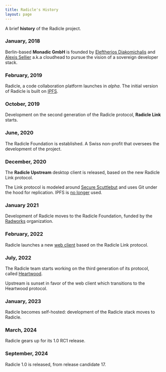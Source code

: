 ```yaml
---
title: Radicle's History
layout: page
---
```


A brief <strong class="highlight">history</strong> of the Radicle project.

### January, 2018

Berlin-based **Monadic GmbH** is founded by [Eleftherios Diakomichalis][ed] and
[Alexis Sellier][as] a.k.a cloudhead to pursue the vision of a sovereign
developer stack.

### February, 2019

Radicle, a code collaboration platform launches in *alpha*. The initial version
of Radicle is built on [IPFS][ipfs].

### October, 2019

Development on the second generation of the Radicle protocol, **Radicle Link**
starts.

### June, 2020

The Radicle Foundation is established. A Swiss non-profit that oversees the
development of the project.

### December, 2020

The **Radicle Upstream** desktop client is released, based on the new Radicle
Link protocol.

The Link protocol is modeled around [Secure Scuttlebut][ssb] and uses Git under
the hood for replication. IPFS is [no longer][689] used.

### January 2021

Development of Radicle moves to the Radicle Foundation, funded by the
[Radworks][radworks] organization.

### February, 2022

Radicle launches a new [web client][web] based on the Radicle Link protocol.

### July, 2022

The Radicle team starts working on the third generation of its protocol,
called [Heartwood][heartwood].

Upstream is sunset in favor of the web client which transitions to the
Heartwood protocol.

### January, 2023

Radicle becomes self-hosted: development of the Radicle stack moves to Radicle.

### March, 2024

Radicle gears up for its 1.0 RC1 release.

### September, 2024

Radicle 1.0 is released, from release candidate 17.

[radworks]: https://radworks.org
[ipfs]: https://ipfs.tech/
[heartwood]: https://app.radicle.xyz/seeds/seed.radicle.xyz/rad:z3gqcJUoA1n9HaHKufZs5FCSGazv5
[web]: https://app.radicle.xyz/nodes/seed.radicle.xyz/rad:z4V1sjrXqjvFdnCUbxPFqd5p4DtH5
[689]: https://github.com/radicle-dev/radicle-alpha/issues/689
[as]: https://cloudhead.io
[ed]: https://eleftherios.io/
[ssb]: https://en.wikipedia.org/wiki/Secure_Scuttlebutt
